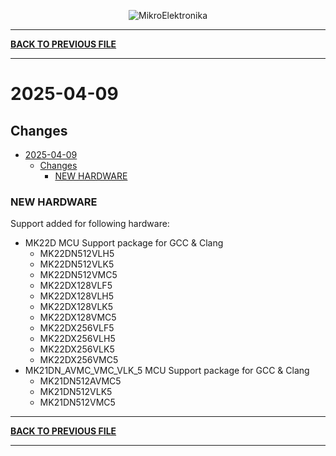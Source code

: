 <p align="center">
  <img src="http://www.mikroe.com/img/designs/beta/logo_small.png?raw=true" alt="MikroElektronika"/>
</p>

---

**[BACK TO PREVIOUS FILE](../changelog.md)**

---

# 2025-04-09

## Changes

- [2025-04-09](#2025-04-09)
  - [Changes](#changes)
    - [NEW HARDWARE](#new-hardware)

### NEW HARDWARE

Support added for following hardware:

+ MK22D MCU Support package for GCC & Clang
  + MK22DN512VLH5
  + MK22DN512VLK5
  + MK22DN512VMC5
  + MK22DX128VLF5
  + MK22DX128VLH5
  + MK22DX128VLK5
  + MK22DX128VMC5
  + MK22DX256VLF5
  + MK22DX256VLH5
  + MK22DX256VLK5
  + MK22DX256VMC5
+ MK21DN_AVMC_VMC_VLK_5 MCU Support package for GCC & Clang
  + MK21DN512AVMC5
  + MK21DN512VLK5
  + MK21DN512VMC5

---

**[BACK TO PREVIOUS FILE](../changelog.md)**

---
